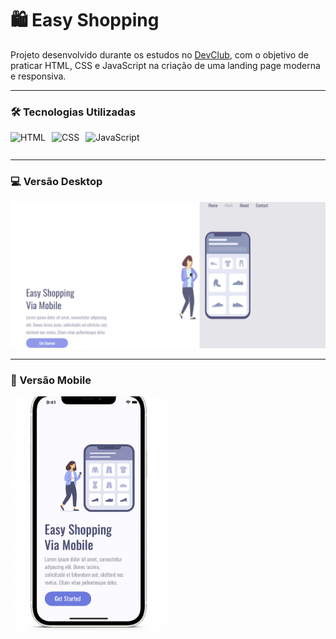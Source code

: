 # 🛍️ Easy Shopping

Projeto desenvolvido durante os estudos no [DevClub](https://rodolfomori.com.br/devclub), com o objetivo de praticar HTML, CSS e JavaScript na criação de uma landing page moderna e responsiva.

---

### 🛠️ Tecnologias Utilizadas

<div style="display: flex; align-items: center; gap: 10px;">
  <img src="https://cdn-icons-png.flaticon.com/128/1051/1051277.png" alt="HTML" height="30"/>
  <img src="https://cdn-icons-png.flaticon.com/128/16020/16020753.png" alt="CSS" height="30"/>
  <img src="https://img.icons8.com/?size=48&id=9OGIyU8hrxW5&format=png" alt="JavaScript" height="30"/>
</div>

---

### 💻 Versão Desktop

<img src="https://github.com/eduardodevclub/easy-shopping/blob/main/assets/Desktop.png?raw=true" alt="Versão Desktop" width="600"/>

---

### 📱 Versão Mobile

<img src="https://github.com/eduardodevclub/easy-shopping/blob/main/assets/Mockup%20Mobile.png?raw=true" alt="Versão Mobile" width="250"/>
